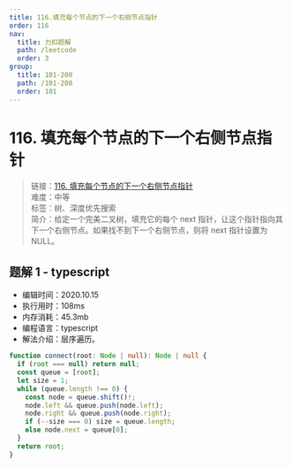 ```yaml
---
title: 116.填充每个节点的下一个右侧节点指针
order: 116
nav:
  title: 力扣题解
  path: /leetcode
  order: 3
group:
  title: 101-200
  path: /101-200
  order: 101
---
```


# 116. 填充每个节点的下一个右侧节点指针

> 链接：[116. 填充每个节点的下一个右侧节点指针](https://leetcode-cn.com/problems/populating-next-right-pointers-in-each-node/)  
> 难度：中等  
> 标签：树、深度优先搜索  
> 简介：给定一个完美二叉树，填充它的每个 next 指针，让这个指针指向其下一个右侧节点。如果找不到下一个右侧节点，则将 next 指针设置为 NULL。

## 题解 1 - typescript

- 编辑时间：2020.10.15
- 执行用时：108ms
- 内存消耗：45.3mb
- 编程语言：typescript
- 解法介绍：层序遍历。

```typescript
function connect(root: Node | null): Node | null {
  if (root === null) return null;
  const queue = [root];
  let size = 1;
  while (queue.length !== 0) {
    const node = queue.shift()!;
    node.left && queue.push(node.left);
    node.right && queue.push(node.right);
    if (--size === 0) size = queue.length;
    else node.next = queue[0];
  }
  return root;
}
```

